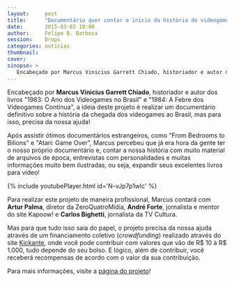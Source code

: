 ```yaml
---
layout:     post
title:      "Documentário quer contar o início da história do videogames no Brasil"
date:       2015-03-03 19:00
author:     Felipe B. Barbosa
session:    Drops
categories: noticias
thumbnail:  
cover: 
sinopse: >
   Encabeçado por Marcus Vinicius Garrett Chiado, historiador e autor dos livros "1983: O Ano dos Videogames no Brasil" e "1984: A Febre dos Videogames Continua", a ideia deste projeto é realizar um documentário definitivo sobre a história da chegada dos videogames ao Brasil, mas para isso, precisa da nossa ajuda!
---
```


Encabeçado por **Marcus Vinicius Garrett Chiado**, historiador e autor dos livros "1983: O Ano dos Videogames no Brasil" e "1984: A Febre dos Videogames Continua", a ideia deste projeto é realizar um documentário definitivo sobre a história da chegada dos videogames ao Brasil, mas para isso, precisa da nossa ajuda!

Após assistir ótimos documentários estrangeiros, como "From Bedrooms to Bilions" e "Atari: Game Over", Marcus percebeu que já era hora da gente ter o nosso próprio documentário e, contar a nossa história com muito material de arquivos de época, entrevistas com personalidades e muitas informações muito bem ilustradas, ou seja, expandir seus excelentes livros para vídeo!

{% include youtubePlayer.html id='N-vJp7p1wlc' %}

Para realizar este projeto de maneira profissional, Marcus contará com **Artur Palma**, diretor da ZeroQuatroMídia, **André Forte**, jornalista e mentor do site Kapoow! e **Carlos Bighetti**, jornalista da TV Cultura.

Mas para que tudo isso saia do papel, o projeto precisa da nossa ajuda através de um financiamento coletivo (*crowdfunding*) realizado através do site [Kickante](http://www.kickante.com.br/), onde você pode contribuir com valores que vão de R$ 10 à R$ 1.000, tudo depende do seu bolso. E lógico, além de contribuir, você receberá recompensas de acordo com o valor da sua contribuição.

Para mais informações, visite a [página do projeto](http://www.kickante.com.br/campanhas/1983-o-ano-dos-videogames-no-brasil)!
